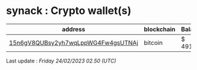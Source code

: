 # synack : Crypto wallet(s)

| address | blockchain | Balance |
|---|---|---|
| [15n6gV8QUBsy2yh7wqLppWG4Fw4gsUTNAj](https://www.blockchain.com/explorer/addresses/btc/15n6gV8QUBsy2yh7wqLppWG4Fw4gsUTNAj) | bitcoin | $ 491052 |

Last update : _Friday 24/02/2023 02.50 (UTC)_

